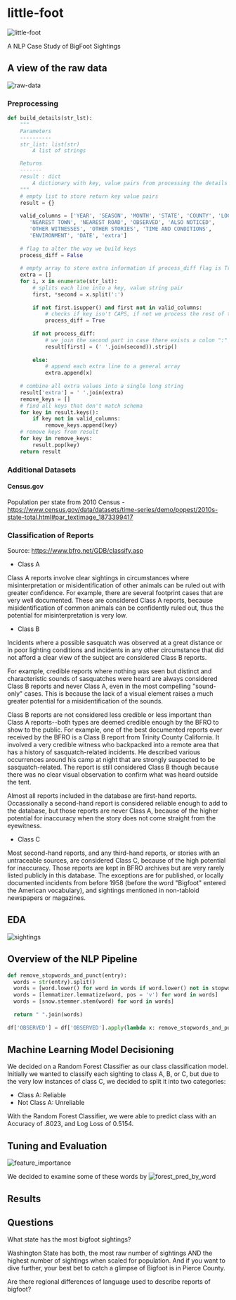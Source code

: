 # little-foot

![little-foot](https://github.com/andrewmmeans/little-foot/blob/master/images/bigfoot_small.jpg)

A NLP Case Study of BigFoot Sightings

## A view of the raw data

![raw-data](https://github.com/andrewmmeans/little-foot/blob/master/images/raw_data.png)

### Preprocessing

```Python
def build_details(str_lst):
    """
    Parameters
    ----------
    str_list: list(str)
        A list of strings

    Returns
    -------
    result : dict
        A dictionary with key, value pairs from processing the details section
    """
    # empty list to store return key value pairs
    result = {}
    
    valid_columns = ['YEAR', 'SEASON', 'MONTH', 'STATE', 'COUNTY', 'LOCATION DETAILS',
       'NEAREST TOWN', 'NEAREST ROAD', 'OBSERVED', 'ALSO NOTICED',
       'OTHER WITNESSES', 'OTHER STORIES', 'TIME AND CONDITIONS',
       'ENVIRONMENT', 'DATE', 'extra']
    
    # flag to alter the way we build keys
    process_diff = False
    
    # empty array to store extra information if process_diff flag is True
    extra = []
    for i, x in enumerate(str_lst):
        # splits each line into a key, value string pair
        first, *second = x.split(':')
        
        if not first.isupper() and first not in valid_columns:    
            # checks if key isn't CAPS, if not we process the rest of the html differently
            process_diff = True
            
        if not process_diff:
            # we join the second part in case there exists a colon ":" inside the raw text
            result[first] = (' '.join(second)).strip()
            
        else:
            # append each extra line to a general array
            extra.append(x)
    
    # combine all extra values into a single long string
    result['extra'] = ' '.join(extra)
    remove_keys = []
    # find all keys that don't match schema
    for key in result.keys():
        if key not in valid_columns:
            remove_keys.append(key)
    # remove keys from result
    for key in remove_keys:
        result.pop(key)
    return result
```
### Additional Datasets

#### Census.gov

Population per state from 2010 Census - https://www.census.gov/data/datasets/time-series/demo/popest/2010s-state-total.html#par_textimage_1873399417

### Classification of Reports

Source: https://www.bfro.net/GDB/classify.asp

+ Class A

Class A reports involve clear sightings in circumstances where misinterpretation or misidentification of other animals can be ruled out with greater confidence. For example, there are several footprint cases that are very well documented. These are considered Class A reports, because misidentification of common animals can be confidently ruled out, thus the potential for misinterpretation is very low.

+ Class B

Incidents where a possible sasquatch was observed at a great distance or in poor lighting conditions and incidents in any other circumstance that did not afford a clear view of the subject are considered Class B reports.

For example, credible reports where nothing was seen but distinct and characteristic sounds of sasquatches were heard are always considered Class B reports and never Class A, even in the most compelling "sound-only" cases. This is because the lack of a visual element raises a much greater potential for a misidentification of the sounds.

Class B reports are not considered less credible or less important than Class A reports--both types are deemed credible enough by the BFRO to show to the public. For example, one of the best documented reports ever received by the BFRO is a Class B report from Trinity County California. It involved a very credible witness who backpacked into a remote area that has a history of sasquatch-related incidents. He described various occurrences around his camp at night that are strongly suspected to be sasquatch-related. The report is still considered Class B though because there was no clear visual observation to confirm what was heard outside the tent.

Almost all reports included in the database are first-hand reports. Occassionally a second-hand report is considered reliable enough to add to the database, but those reports are never Class A, because of the higher potential for inaccuracy when the story does not come straight from the eyewitness.

+ Class C

Most second-hand reports, and any third-hand reports, or stories with an untraceable sources, are considered Class C, because of the high potential for inaccuracy. Those reports are kept in BFRO archives but are very rarely listed publicly in this database. The exceptions are for published, or locally documented incidents from before 1958 (before the word "Bigfoot" entered the American vocabulary), and sightings mentioned in non-tabloid newspapers or magazines.

## EDA

![sightings](https://github.com/andrewmmeans/little-foot/blob/master/images/sightings_per_capita.png)

## Overview of the NLP Pipeline
  ```python
def remove_stopwords_and_punct(entry):
    words = str(entry).split()
    words = [word.lower() for word in words if word.lower() not in stopwords_ and word.lower() not in punctuation_]
    words = [lemmatizer.lemmatize(word, pos = 'v') for word in words]
    words = [snow.stemmer.stem(word) for word in words]
    
    return " ".join(words)  
    
df['OBSERVED'] = df['OBSERVED'].apply(lambda x: remove_stopwords_and_punct(x))
```

## Machine Learning Model Decisioning
We decided on a Random Forest Classifier as our class classification model.  Initially we wanted to classify each sighting to class A, B, or C, but due to the very low instances of class C, we decided to split it into two categories:
- Class A: Reliable
- Not Class A: Unreliable

With the Random Forest Classifier, we were able to predict class with an Accuracy of .8023, and Log Loss of 0.5154.
## Tuning and Evaluation
![feature_importance](https://github.com/andrewmmeans/little-foot/blob/master/images/feature_importances.png)

We decided to examine some of these words by 
![forest_pred_by_word](https://github.com/andrewmmeans/little-foot/blob/master/images/forest_pred_by_word.png)

## Results


## Questions
What state has the most bigfoot sightings?

Washington State has both, the most raw number of sightings AND the highest number of sightings when scaled for population. And if you want to dive further, your best bet to catch a glimpse of Bigfoot is in Pierce County.

Are there regional differences of language used to describe reports of bigfoot?


